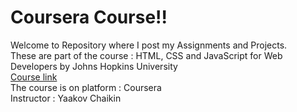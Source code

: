 <!DOCTYPE html>
<html lang="en">
<head>
	<meta charset="utf-8">
</head>
<body>
	<h1>Coursera Course!!</h1>
	Welcome to Repository where I post my Assignments and Projects.<br>
	These are part of the course : HTML, CSS and JavaScript for Web Developers by Johns Hopkins University<br>
	<a href="https://www.coursera.org/learn/html-css-javascript-for-web-developers/home/welcome" title="Course link">Course link</a><br>
	The course is on platform : Coursera<br>
	Instructor : Yaakov Chaikin<br>
</body>

</html>
